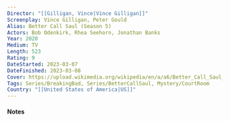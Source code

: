 ```yaml
---
Director: "[[Gilligan, Vince|Vince Gilligan]]"
Screenplay: Vince Gilligan, Peter Gould
Alias: Better Call Saul (Season 5)
Actors: Bob Odenkirk, Rhea Seehorn, Jonathan Banks
Year: 2020
Medium: TV
Length: 523
Rating: 9
DateStarted: 2023-03-07
DateFinished: 2023-03-08
Cover: https://upload.wikimedia.org/wikipedia/en/a/a6/Better_Call_Saul_season_5.jpg
Tags: Series/BreakingBad, Series/BetterCallSaul, Mystery/CourtRoom 
Country: "[[United States of America|US]]"
---
```

#### Notes
